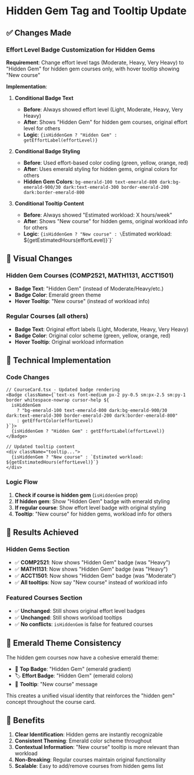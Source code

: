 # Hidden Gem Tag and Tooltip Update

## ✅ Changes Made

### Effort Level Badge Customization for Hidden Gems
**Requirement**: Change effort level tags (Moderate, Heavy, Very Heavy) to "Hidden Gem" for hidden gem courses only, with hover tooltip showing "New course"

**Implementation**:

1. **Conditional Badge Text**
   - **Before**: Always showed effort level (Light, Moderate, Heavy, Very Heavy)
   - **After**: Shows "Hidden Gem" for hidden gem courses, original effort level for others
   - **Logic**: `{isHiddenGem ? "Hidden Gem" : getEffortLabel(effortLevel)}`

2. **Conditional Badge Styling**
   - **Before**: Used effort-based color coding (green, yellow, orange, red)
   - **After**: Uses emerald styling for hidden gems, original colors for others
   - **Hidden Gem Colors**: `bg-emerald-100 text-emerald-800 dark:bg-emerald-900/30 dark:text-emerald-300 border-emerald-200 dark:border-emerald-800`

3. **Conditional Tooltip Content**
   - **Before**: Always showed "Estimated workload: X hours/week"
   - **After**: Shows "New course" for hidden gems, original workload info for others
   - **Logic**: `{isHiddenGem ? "New course" : \`Estimated workload: \${getEstimatedHours(effortLevel)}\`}`

## 🎨 Visual Changes

### Hidden Gem Courses (COMP2521, MATH1131, ACCT1501)
- **Badge Text**: "Hidden Gem" (instead of Moderate/Heavy/etc.)
- **Badge Color**: Emerald green theme
- **Hover Tooltip**: "New course" (instead of workload info)

### Regular Courses (all others)
- **Badge Text**: Original effort labels (Light, Moderate, Heavy, Very Heavy)
- **Badge Color**: Original color scheme (green, yellow, orange, red)
- **Hover Tooltip**: Original workload information

## 🔧 Technical Implementation

### Code Changes
```tsx
// CourseCard.tsx - Updated badge rendering
<Badge className={`text-xs font-medium px-2 py-0.5 sm:px-2.5 sm:py-1 border whitespace-nowrap cursor-help ${
  isHiddenGem 
    ? "bg-emerald-100 text-emerald-800 dark:bg-emerald-900/30 dark:text-emerald-300 border-emerald-200 dark:border-emerald-800"
    : getEffortColor(effortLevel)
}`}>
  {isHiddenGem ? "Hidden Gem" : getEffortLabel(effortLevel)}
</Badge>

// Updated tooltip content
<div className="tooltip...">
  {isHiddenGem ? "New course" : `Estimated workload: ${getEstimatedHours(effortLevel)}`}
</div>
```

### Logic Flow
1. **Check if course is hidden gem** (`isHiddenGem` prop)
2. **If hidden gem**: Show "Hidden Gem" badge with emerald styling
3. **If regular course**: Show effort level badge with original styling
4. **Tooltip**: "New course" for hidden gems, workload info for others

## 🎯 Results Achieved

### Hidden Gems Section
- ✅ **COMP2521**: Now shows "Hidden Gem" badge (was "Heavy")
- ✅ **MATH1131**: Now shows "Hidden Gem" badge (was "Heavy") 
- ✅ **ACCT1501**: Now shows "Hidden Gem" badge (was "Moderate")
- ✅ **All tooltips**: Now say "New course" instead of workload info

### Featured Courses Section
- ✅ **Unchanged**: Still shows original effort level badges
- ✅ **Unchanged**: Still shows workload tooltips
- ✅ **No conflicts**: `isHiddenGem` is false for featured courses

## 🎨 Emerald Theme Consistency

The hidden gem courses now have a cohesive emerald theme:
- 💎 **Top Badge**: "Hidden Gem" (emerald gradient)
- 🏷️ **Effort Badge**: "Hidden Gem" (emerald colors)
- 💬 **Tooltip**: "New course" message

This creates a unified visual identity that reinforces the "hidden gem" concept throughout the course card.

## 📝 Benefits

1. **Clear Identification**: Hidden gems are instantly recognizable
2. **Consistent Theming**: Emerald color scheme throughout
3. **Contextual Information**: "New course" tooltip is more relevant than workload
4. **Non-Breaking**: Regular courses maintain original functionality
5. **Scalable**: Easy to add/remove courses from hidden gems list
